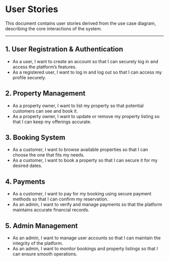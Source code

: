 
# User Stories

This document contains user stories derived from the use case diagram, describing the core interactions of the system.

---

## 1. User Registration & Authentication
- As a user, I want to create an account so that I can securely log in and access the platform’s features.
- As a registered user, I want to log in and log out so that I can access my profile securely.

## 2. Property Management
- As a property owner, I want to list my property so that potential customers can see and book it.
- As a property owner, I want to update or remove my property listing so that I can keep my offerings accurate.

## 3. Booking System
- As a customer, I want to browse available properties so that I can choose the one that fits my needs.
- As a customer, I want to book a property so that I can secure it for my desired dates.

## 4. Payments
- As a customer, I want to pay for my booking using secure payment methods so that I can confirm my reservation.
- As an admin, I want to verify and manage payments so that the platform maintains accurate financial records.

## 5. Admin Management
- As an admin, I want to manage user accounts so that I can maintain the integrity of the platform.
- As an admin, I want to monitor bookings and property listings so that I can ensure smooth operations.
